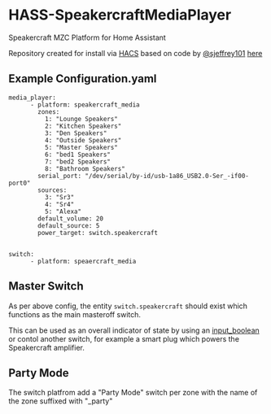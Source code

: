 # HASS-SpeakercraftMediaPlayer
Speakercraft MZC Platform for Home Assistant

Repository created for install via [HACS](https://hacs.xyz/docs/setup/download) based on code by [@sjeffrey101](https://github.com/sjeffrey101) [here](https://github.com/sjeffrey101/homeassistant_speakercraft/tree/main/old%20ha%20component/custom_components/speakercraft_media)


## Example Configuration.yaml

```
media_player:
      - platform: speakercraft_media
        zones: 
          1: "Lounge Speakers"
          2: "Kitchen Speakers"
          3: "Den Speakers"
          4: "Outside Speakers"
          5: "Master Speakers"
          6: "bed1 Speakers"
          7: "bed2 Speakers"
          8: "Bathroom Speakers"
        serial_port: "/dev/serial/by-id/usb-1a86_USB2.0-Ser_-if00-port0"
        sources:
          3: "Sr3"
          4: "Sr4"
          5: "Alexa"
        default_volume: 20
        default_source: 5
        power_target: switch.speakercraft
        
        
switch:
      - platform: speaercraft_media
```

## Master Switch

As per above config, the entity ```switch.speakercraft``` should exist which functions as the main masteroff switch.

This can be used as an overall indicator of state by using an [input_boolean](https://www.home-assistant.io/integrations/input_boolean/) or contol another switch, for example a smart plug which powers the Speakercraft amplifier.

## Party Mode

The switch platfrom add a "Party Mode" switch per zone with the name of the zone suffixed with "_party"
